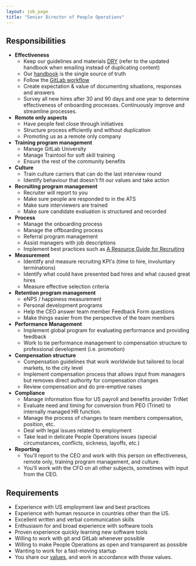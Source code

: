```yaml
---
layout: job_page
title: "Senior Director of People Operations"
---
```


## Responsibilities

- **Effectiveness**
    - Keep our guidelines and materials [DRY](https://en.wikipedia.org/wiki/Don%27t_repeat_yourself) (refer to the updated handbook when emailing instead of duplicating content)
    - Our [handbook](https://about.gitlab.com/handbook/) is the single source of truth
    - Follow the [GitLab workflow](http://doc.gitlab.com/ee/workflow/gitlab_flow.html)
    - Create expectation & value of documenting situations, responses and answers
    - Survey all new hires after 30 and 90 days and one year to determine effectiveness of onboarding processes. Continuously improve and streamline processes.
 - **Remote only aspects**
    - Have people feel close through initiatives
    - Structure process efficiently and without duplication
    - Promoting us as a remote only company
- **Training program management**
    - Manage GitLab University
    - Manage Traintool for soft skill training
    - Ensure the rest of the community benefits
- **Culture**
    - Train culture carriers that can do the last interview round
    - Identify behaviour that doesn't fit our values and take action
- **Recruiting program management**
    - Recruiter will report to you
    - Make sure people are responded to in the ATS
    - Make sure interviewers are trained
    - Make sure candidate evaluation is structured and recorded
- **Process**
    - Manage the onboarding process
    - Manage the offboarding process
    - Referral program management
    - Assist managers with job descriptions
    - Implement best practices such as [A Resource Guide for Recruiting](https://medium.com/for-entrepreneurs/a-resource-guide-for-recruiting-advice-from-the-experts-a41d549880f4#.g9pkqdeq7)
- **Measurement**
    - Identitfy and measure recruiting KPI's (time to hire, involuntary terminations)
    - Identify what could have presented bad hires and what caused great hires
    - Measure effective selection criteria
- **Retention program management**
    - eNPS / happiness measurement
    - Personal development programs
    - Help the CEO answer team member Feedback Form questions
    - Make things easier from the perspective of the team members
- **Performance Management**
    - Implement global program for evaluating performance and providing feedback
    - Work to tie performance management to compensation structure to professional development (i.e. promotion)
- **Compensation structure**
    - Compensation guidelines that work worldwide but tailored to local markets, to the city level
    - Implement compensation process that allows input from managers but removes direct authority for compensation changes
    - Review compensation and do pre-emptive raises
- **Compliance**
    - Manage information flow for US payroll and benefits provider TriNet
    - Evaluate need and timing for conversion from PEO (Trinet) to internally managed HR function.
    - Manage the process of changes to team members compensation, position, etc.
    - Deal with legal issues related to employment
    - Take lead in delicate People Operations issues (special circumstances, conflicts, sickness, layoffs, etc.)
- **Reporting**
    - You'll report to the CEO and work with this person on effectiveness, remote only, training program management, and culture.
    - You'll work with the CFO on all other subjects, sometimes with input from the CEO.

## Requirements

- Experience with US employment law and best practices
- Experience with human resource in countries other than the US.
- Excellent written and verbal communication skills
- Enthusiasm for and broad experience with software tools
- Proven experience quickly learning new software tools
- Willing to work with git and GitLab whenever possible
- Willing to make People Operations as open and transparent as possible
- Wanting to work for a fast-moving startup
- You share our [values](/handbook/#values), and work in accordance with those values.
